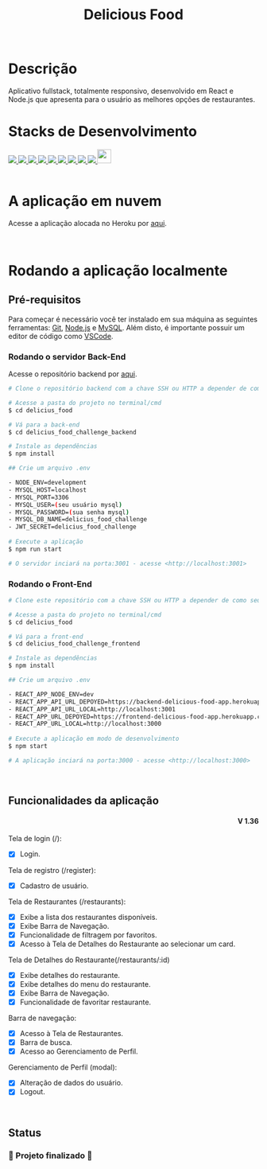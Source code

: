 <h1 align="center">Delicious Food</h1>
<br>

# Descrição
Aplicativo fullstack, totalmente responsivo, desenvolvido em React e Node.js que apresenta para o usuário as melhores opções de restaurantes.
<br>

# Stacks de Desenvolvimento

<div>
  <a href="https://javascript.info/">
    <img src="https://img.shields.io/badge/javascript-339933?style=for-the-badge&logo=javascript&color=black" />
  </a>
  <a href="https://developer.mozilla.org/pt-BR/docs/Web/HTML">
    <img src="https://img.shields.io/badge/html5-339933?style=for-the-badge&logo=html5&color=black" />
  </a>
  <a href="https://www.w3schools.com/cssref/">
    <img src="https://img.shields.io/badge/css-339933?style=for-the-badge&logo=css3&color=black" />
  </a>
  <a href="https://pt-br.reactjs.org/docs/getting-started.html">
    <img src="https://img.shields.io/badge/React-339933?style=for-the-badge&logo=react&color=black" />
  </a>
  <a href="https://styled-components.com/docs">
    <img src="https://img.shields.io/badge/Styled--Components-339933?style=for-the-badge&logo=styledcomponents&color=black" />
  </a>
  <a href="https://docs.npmjs.com/">
    <img src="https://img.shields.io/badge/Node.js-339933?style=for-the-badge&logo=nodedotjs&color=black" />
  </a>
  <a href="https://expressjs.com/pt-br/">
    <img src="https://img.shields.io/badge/Express.js-339933?style=for-the-badge&logo=express&color=black" /> 
  </a>
  <a href="https://dev.mysql.com/doc/">
    <img src="https://img.shields.io/badge/MySQL-339933?style=for-the-badge&logo=mysql&color=black" />
  </a>
  <a href="https://sequelize.org/">
    <img src="https://img.shields.io/badge/Sequelize-339933?style=for-the-badge&logo=sequelize&color=black" />
  </a>
    <a href="https://sequelize.org/">
    <img src="http://jwt.io/img/logo-asset.svg" height="28px"/>
  </a>
</div>
<br>

# A aplicação em nuvem

Acesse a aplicação alocada no Heroku por <a href="https://frontend-delicious-food-app.herokuapp.com/">aqui<a/>.

<br>  

# Rodando a aplicação localmente
## Pré-requisitos

Para começar é necessário você ter instalado em sua máquina as seguintes ferramentas: [Git](https://git-scm.com), [Node.js](https://nodejs.org/en/) e [MySQL](https://dev.mysql.com/doc/). Além disto, é importante possuir um editor de código como [VSCode](https://code.visualstudio.com/).

### Rodando o servidor Back-End
Acesse o repositório backend por <a href="https://github.com/jmlinger/delicious_food_backend/">aqui<a/>.

```bash
# Clone o repositório backend com a chave SSH ou HTTP a depender de como seu git está configurado.

# Acesse a pasta do projeto no terminal/cmd
$ cd delicius_food

# Vá para a back-end
$ cd delicius_food_challenge_backend

# Instale as dependências
$ npm install

## Crie um arquivo .env

- NODE_ENV=development
- MYSQL_HOST=localhost
- MYSQL_PORT=3306
- MYSQL_USER=(seu usuário mysql)
- MYSQL_PASSWORD=(sua senha mysql)
- MYSQL_DB_NAME=delicius_food_challenge
- JWT_SECRET=delicius_food_challenge
	
# Execute a aplicação
$ npm run start

# O servidor inciará na porta:3001 - acesse <http://localhost:3001>
```

### Rodando o Front-End 

```bash
# Clone este repositório com a chave SSH ou HTTP a depender de como seu git está configurado.

# Acesse a pasta do projeto no terminal/cmd
$ cd delicius_food

# Vá para a front-end
$ cd delicius_food_challenge_frontend

# Instale as dependências
$ npm install

## Crie um arquivo .env

- REACT_APP_NODE_ENV=dev
- REACT_APP_API_URL_DEPOYED=https://backend-delicious-food-app.herokuapp.com
- REACT_APP_API_URL_LOCAL=http://localhost:3001
- REACT_APP_URL_DEPOYED=https://frontend-delicious-food-app.herokuapp.com
- REACT_APP_URL_LOCAL=http://localhost:3000
	
# Execute a aplicação em modo de desenvolvimento
$ npm start

# A aplicação inciará na porta:3000 - acesse <http://localhost:3000>
```

<br>

## Funcionalidades da aplicação

<div align=right>
	<h4>V 1.36</h4>

</div>

Tela de login (/):
- [x] Login.

Tela de registro (/register):
- [x] Cadastro de usuário.

Tela de Restaurantes (/restaurants):
- [x] Exibe a lista dos restaurantes disponíveis.
- [x] Exibe Barra de Navegação.
- [x] Funcionalidade de filtragem por favoritos.
- [x] Acesso à Tela de Detalhes do Restaurante ao selecionar um card.

Tela de Detalhes do Restaurante(/restaurants/:id)
- [x] Exibe detalhes do restaurante.
- [x] Exibe detalhes do menu do restaurante.
- [x] Exibe Barra de Navegação.
- [x] Funcionalidade de favoritar restaurante.

Barra de navegação:
- [x] Acesso à Tela de Restaurantes.
- [x] Barra de busca.
- [x] Acesso ao Gerenciamento de Perfil.

Gerenciamento de Perfil (modal):
- [x] Alteração de dados do usuário.
- [x] Logout.

<br>

## Status

<h3> 
	🚧  Projeto finalizado 🚧
</h3>
